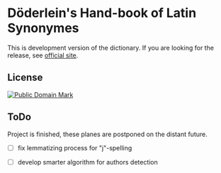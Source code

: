 # Döderlein's Hand-book of Latin Synonymes

This is development version of the dictionary. If you are looking for the release, see [official site][1].


## License

<a rel="license" href="http://creativecommons.org/publicdomain/mark/1.0/">
<img src="https://licensebuttons.net/p/mark/1.0/88x31.png"
     style="border-style: none;" alt="Public Domain Mark" />
</a>


## ToDo

Project is finished, these planes are postponed on the distant future.

* [ ] fix lemmatizing process for "j"-spelling
* [ ] develop smarter algorithm for authors detection


[1]: https://nikita-moor.github.io/dictionaries/dictionaries/Doederlein1874.html
